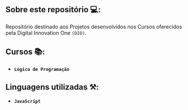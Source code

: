 ## Sobre este repositório 💻:
Repositório destinado aos Projetos desenvolvidos nos Cursos oferecidos pela Digital Innovation One `(DIO)`.

## Cursos 📚:
- <strong>`Lógica de Programação`</strong>

## Linguagens utilizadas ⚒️:
- <strong>`JavaScript`</strong>
